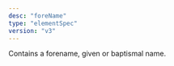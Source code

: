 ```yaml
---
desc: "foreName"
type: "elementSpec"
version: "v3"
---
```


Contains a forename, given or baptismal name.